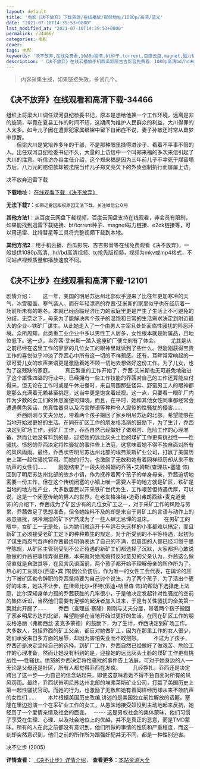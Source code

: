 ```yaml
---
layout: default
title: '电影《决不放弃》下载资源/在线播放/视频地址/1080p/高清/蓝光'
date: "2021-07-10T14:39:53+0800"
last_modified_at: "2021-07-10T14:39:53+0800"
permalink: /34466/
categories: 电影
cover:
tags: 电影
keywords: '决不放弃,在线免费看,1080p高清,bt种子,torrent,百度云盘,magnet,磁力链,迅雷下载资源'
description: '《决不放弃》在线云播放手机西瓜影院吉吉影音免费看，1080p高清bd/hd未删减完整版和tc抢先枪版，mkv/mp4格式，附带bt/torrent种子、magnet/磁力链、百度云盘、网盘资源迅雷下载链接'
---
```


>内容采集生成，如果链接失效，多试几个。


## 《决不放弃》在线观看和高清下载-34466

组织上将梁大川调任双河县纪检委书记，原本是想给他换一个工作环境，远离是非的旋涡，毕竟在夏县工作的时间不短，这期间为维护人民群众的利益，大川得罪的人太多。如今儿子因在遭罪犯家属绑架中留下自闭症不说，妻子孙敏还时常从噩梦中惊醒。<br />　　但梁大川是党培养多年的干部，不是那种眼里揉得进沙子、看着不平事不管的人。出任双河县纪检委书记不久，大量的上访信中一个叫郑来福的多次来信引起了大川的注意。听信访办谷主任介绍，这个郑来福是因为三年前儿子不幸死于煤窑塌方后，八万元的赔偿款却被法院当作儿子郑文亮欠下的外债强制执行而屡屡上访。


决不放弃迅雷下载

**下载地址**： [在线观看下载 《决不放弃》](https://www.993dy.com//vod-detail-id-14487.html) 


**无法下载?**：`如果迅雷因版权原因无法下载，关注微信公众号 `

**其他方法1**：从百度云网盘下载视频，百度云网盘支持在线观看，非会员有限制，如果能找到迅雷下载链接、bt/torrent种子、magnet磁力链接、e2dk链接等，可以用迅雷、比特彗星等工具将完整视频下载到本地。

**其他方法2**：用手机云播、西瓜影院、吉吉影音等在线免费观看《决不放弃》，一般提供1080p高清、hd/bd高清视频、tc抢先版视频，视频为mkv或mp4格式，不同站点视频质量和播放速度不同。


## 《决不让步》在线观看和高清下载-12101

剧情介绍：　　这一年，美国的明尼苏达州北部似乎迎来了比往年更加寒冷的天气，冰雪覆盖、寒气袭人。而在年轻漂亮的乔茜·艾米斯的家里似乎也在经历着一场前所未有的寒冬。本就已经面临经济压力的家庭里更是产生了生活上不可避免的分歧。无奈之下，母亲为了能解决两个孩子的温饱和日常的生活需求决定到附近最大的企业--铁矿厂谋生。从此她走入了一个由男人主宰且处处面临性骚扰的险恶环境。众所周知，此类重工业企业中多以男性工人居多，女性根本就是附属品，且地位低下。这一点，当乔茜·艾米斯一踏入这座矿厂便立刻有了体会。 　　尤其是从之前已经在这里工作的寥寥的几位女工的眼神里就读到了些什么。但刚刚获得宝贵工作的喜悦似乎冲淡了乔茜心中所有这一切的不祥预感。还有，耳畔常常响起的一双可爱儿女的欢声笑语更是激励着她不顾一切地去想做好这份工作。为了儿女，也为了这残缺的家庭。 　　真正繁重的工作开始了，乔茜·艾米斯也无可避免地融进了这个雄性四溢的行业中。已经拥有一些工作技能的乔茜对自己的工作还算能应付得来，但无论在工作时或是午休进餐时，来自周围那些怪异、野蛮男工人的眼神都是那么充满着无赖甚至挑逗，这当中更是饱含着歧视。这一点，只要看一眼矿厂内作为少数的女工们的休息室便可知晓。而且，在平时，她和其他女性同事都经常会遭遇黄色笑话、仿真性器具以及污言秽语等种种令人震惊的性骚扰的侵害…… 　　乔西刚刚与丈夫分居，带着两个孩子搬回了家乡明尼苏达的北部，希望能够在当地开始过更好的生活。在同在矿区工作的朋友格洛丽的鼓励下，为了生计，乔西决定到矿场工作。到矿厂工作，乔西自然已经做好了做艰苦、危险工作的心理准备，然而让她没有料到的是，迎接她的远比灰头土脸的煤矿工作更有挑战性——性骚扰。愤怒的乔西决定将性骚扰的事件告上法庭，这意味着她不得不独自面对所有的风风雨雨。最终，乔西状告明尼苏达州北部的埃弗莱斯矿业公司，打赢了美国历史上第一起性骚扰官司。而她的行为，也激励了无数和她有着同样经历却从来不敢吭声的女性们…… 　　刚刚结束了一段失败婚姻的乔茜•艾姆斯(查理兹•塞隆 饰)回到了明尼苏达州北部的故乡小镇，作为抚养着两个孩子的单身母亲，乔茜迫切地需要一份工作，但在这个传统闭塞的小镇上唯一需要人手的地方就是矿区，铁矿是当地的地方性产业，大多数居民以开采铁矿世代为生，工作艰苦但待遇优厚，可以说，这是一个闭塞传统的男人的世界。在老友格洛瑞•道奇(弗朗西丝•麦克道曼 饰)的介绍下，乔茜成为了矿区少有的几位女矿工之一，对于采矿工作的风险与劳累，乔茜做足了思想准备，但令她始料不及的却是来自于男矿工的言语与动作上的恶意骚扰，阴冷潮湿的矿下俨然成为了一些人肆无忌惮的温床。 　　在男矿工的眼中，女矿工一无是处，认为她们就连开卡车运石头这样的小事都难以搞定，而且新矿工必须接受老矿工定下的种种欺生的规定。对于所受到的不平等待遇，起初为了谋生而忍气吞声的乔茜最终明确表达了自己的不满，但周围的人都已经习惯于墨守陈规，从矿区主管到受到不公正待遇的新矿工们都选择了沉默，大家都担心敢说敢做的乔茜把事情弄得更糟，本来就对她离婚持反对意见的父亲认为，乔茜这么做简直就是自取其辱，在风言风语面前，两个孩子都开始不理解母亲的所作所为了。热心的工友凯尔(西恩•宾 饰)因公负伤后，作为唯一的女性工会代表，在舆论的压力下被矿区勒令辞职的乔茜坚持要为自己讨个说法，为了两个孩子、为了活出个更好的未来，她决不让步，在律师比尔•怀特(伍迪•哈里森 饰)的帮助下选择走上法庭，比尔深知身单力孤的乔茜获胜的几率很小，于是他决定发起针对性骚扰的空前的集体诉讼，当然他们需要有足够的起诉者加入进来，于是有关性骚扰的全美第一案就此开庭了…… 　　乔西（查理兹·塞隆）刚刚与丈夫分居，带着两个孩子搬回了家乡明尼苏达的北部，希望能够在当地开始过更好的生活。在同在矿区工作的朋友格洛丽（弗朗西丝·麦克多蒙德）的鼓励下，为了生计，乔西决定到矿场工作。大多数人，包括乔西的矿工父亲，都反对她做矿工，因为在那里工作的女人很少，她们承受来自多方面的屈辱，却因为害怕失业而不敢抱怨。 　　不过为了孩子，乔西还是决定坚持自己的选择。到矿厂工作，乔西自然已经做好了做艰苦、危险工作的心理准备，然而让她没有料到的是，迎接她的远比灰头土脸的煤矿工作更有挑战性──性骚扰。愤怒的乔西决定将性骚扰的事件告上法庭，可对于她身边的人──无论是父母还是社区，所有人都觉得乔西在发疯。 　　几经挣扎，乔西还是决定跨出了这一步──为自己的信念站起来，即使这意味着她不得不独自面对所有的风风雨雨。最终，乔西状告明尼苏达州北部的埃弗莱斯矿业公司，打赢了美国历史上第一起性骚扰官司。而她的行为，也激励了无数和她有着同样经历却从来不敢吭声的女性们…… 　　本片根据美国历史改编,讲述的是美国独立前性解放的话题，塞隆在里边扮演一个在采矿业工作的女工，从愚昧地接受奴役到主动地起来反抗，她经历了一个爱情亲情及社会的巨变。　 ----- 这是男权社会的集体蒙昧，他们习惯了享受在生理、心理、以及社会地位上的优越，并不是真正的恶意，而是TMD蒙昧。所有的人在此之前都没有意识到，他们所做的事情的性质和严重程度，而这一刻却突然意识到，他们之前的所作所为跟强奸犯并无不同，都是一种性别迫害。


决不让步 (2005)

**详情查看**： [《决不让步》详情介绍](/movie/12101/)， **查看更多**：[本站资源大全](/movie/t/all/)

